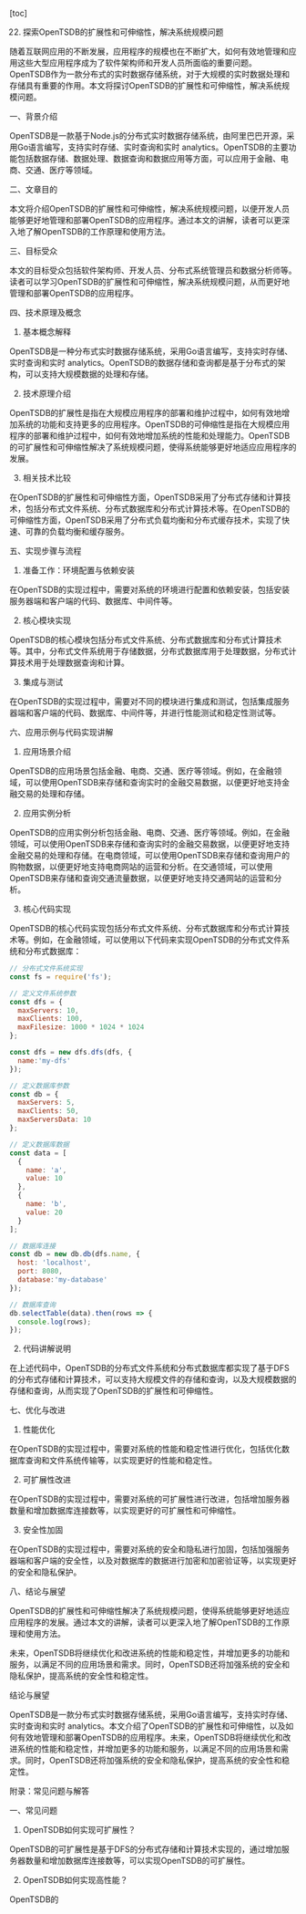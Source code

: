 
[toc]                    
                
                
22. 探索OpenTSDB的扩展性和可伸缩性，解决系统规模问题

随着互联网应用的不断发展，应用程序的规模也在不断扩大，如何有效地管理和应用这些大型应用程序成为了软件架构师和开发人员所面临的重要问题。OpenTSDB作为一款分布式的实时数据存储系统，对于大规模的实时数据处理和存储具有重要的作用。本文将探讨OpenTSDB的扩展性和可伸缩性，解决系统规模问题。

一、背景介绍

OpenTSDB是一款基于Node.js的分布式实时数据存储系统，由阿里巴巴开源，采用Go语言编写，支持实时存储、实时查询和实时 analytics。OpenTSDB的主要功能包括数据存储、数据处理、数据查询和数据应用等方面，可以应用于金融、电商、交通、医疗等领域。

二、文章目的

本文将介绍OpenTSDB的扩展性和可伸缩性，解决系统规模问题，以便开发人员能够更好地管理和部署OpenTSDB的应用程序。通过本文的讲解，读者可以更深入地了解OpenTSDB的工作原理和使用方法。

三、目标受众

本文的目标受众包括软件架构师、开发人员、分布式系统管理员和数据分析师等。读者可以学习OpenTSDB的扩展性和可伸缩性，解决系统规模问题，从而更好地管理和部署OpenTSDB的应用程序。

四、技术原理及概念

1. 基本概念解释

OpenTSDB是一种分布式实时数据存储系统，采用Go语言编写，支持实时存储、实时查询和实时 analytics。OpenTSDB的数据存储和查询都是基于分布式的架构，可以支持大规模数据的处理和存储。

2. 技术原理介绍

OpenTSDB的扩展性是指在大规模应用程序的部署和维护过程中，如何有效地增加系统的功能和支持更多的应用程序。OpenTSDB的可伸缩性是指在大规模应用程序的部署和维护过程中，如何有效地增加系统的性能和处理能力。OpenTSDB的可扩展性和可伸缩性解决了系统规模问题，使得系统能够更好地适应应用程序的发展。

3. 相关技术比较

在OpenTSDB的扩展性和可伸缩性方面，OpenTSDB采用了分布式存储和计算技术，包括分布式文件系统、分布式数据库和分布式计算技术等。在OpenTSDB的可伸缩性方面，OpenTSDB采用了分布式负载均衡和分布式缓存技术，实现了快速、可靠的负载均衡和缓存服务。

五、实现步骤与流程

1. 准备工作：环境配置与依赖安装

在OpenTSDB的实现过程中，需要对系统的环境进行配置和依赖安装，包括安装服务器端和客户端的代码、数据库、中间件等。

2. 核心模块实现

OpenTSDB的核心模块包括分布式文件系统、分布式数据库和分布式计算技术等。其中，分布式文件系统用于存储数据，分布式数据库用于处理数据，分布式计算技术用于处理数据查询和计算。

3. 集成与测试

在OpenTSDB的实现过程中，需要对不同的模块进行集成和测试，包括集成服务器端和客户端的代码、数据库、中间件等，并进行性能测试和稳定性测试等。

六、应用示例与代码实现讲解

1. 应用场景介绍

OpenTSDB的应用场景包括金融、电商、交通、医疗等领域。例如，在金融领域，可以使用OpenTSDB来存储和查询实时的金融交易数据，以便更好地支持金融交易的处理和存储。

2. 应用实例分析

OpenTSDB的应用实例分析包括金融、电商、交通、医疗等领域。例如，在金融领域，可以使用OpenTSDB来存储和查询实时的金融交易数据，以便更好地支持金融交易的处理和存储。在电商领域，可以使用OpenTSDB来存储和查询用户的购物数据，以便更好地支持电商网站的运营和分析。在交通领域，可以使用OpenTSDB来存储和查询交通流量数据，以便更好地支持交通网站的运营和分析。

3. 核心代码实现

OpenTSDB的核心代码实现包括分布式文件系统、分布式数据库和分布式计算技术等。例如，在金融领域，可以使用以下代码来实现OpenTSDB的分布式文件系统和分布式数据库：

```javascript
// 分布式文件系统实现
const fs = require('fs');

// 定义文件系统参数
const dfs = {
  maxServers: 10,
  maxClients: 100,
  maxFilesize: 1000 * 1024 * 1024
};

const dfs = new dfs.dfs(dfs, {
  name:'my-dfs'
});

// 定义数据库参数
const db = {
  maxServers: 5,
  maxClients: 50,
  maxServersData: 10
};

// 定义数据库数据
const data = [
  {
    name: 'a',
    value: 10
  },
  {
    name: 'b',
    value: 20
  }
];

// 数据库连接
const db = new db.db(dfs.name, {
  host: 'localhost',
  port: 8080,
  database:'my-database'
});

// 数据库查询
db.selectTable(data).then(rows => {
  console.log(rows);
});
```

2. 代码讲解说明

在上述代码中，OpenTSDB的分布式文件系统和分布式数据库都实现了基于DFS的分布式存储和计算技术，可以支持大规模文件的存储和查询，以及大规模数据的存储和查询，从而实现了OpenTSDB的扩展性和可伸缩性。

七、优化与改进

1. 性能优化

在OpenTSDB的实现过程中，需要对系统的性能和稳定性进行优化，包括优化数据库查询和文件系统传输等，以实现更好的性能和稳定性。

2. 可扩展性改进

在OpenTSDB的实现过程中，需要对系统的可扩展性进行改进，包括增加服务器数量和增加数据库连接数等，以实现更好的可扩展性和可伸缩性。

3. 安全性加固

在OpenTSDB的实现过程中，需要对系统的安全和隐私进行加固，包括加强服务器端和客户端的安全性，以及对数据库的数据进行加密和加密验证等，以实现更好的安全和隐私保护。

八、结论与展望

OpenTSDB的扩展性和可伸缩性解决了系统规模问题，使得系统能够更好地适应应用程序的发展。通过本文的讲解，读者可以更深入地了解OpenTSDB的工作原理和使用方法。

未来，OpenTSDB将继续优化和改进系统的性能和稳定性，并增加更多的功能和服务，以满足不同的应用场景和需求。同时，OpenTSDB还将加强系统的安全和隐私保护，提高系统的安全性和稳定性。

结论与展望

OpenTSDB是一款分布式实时数据存储系统，采用Go语言编写，支持实时存储、实时查询和实时 analytics。本文介绍了OpenTSDB的扩展性和可伸缩性，以及如何有效地管理和部署OpenTSDB的应用程序。未来，OpenTSDB将继续优化和改进系统的性能和稳定性，并增加更多的功能和服务，以满足不同的应用场景和需求。同时，OpenTSDB还将加强系统的安全和隐私保护，提高系统的安全性和稳定性。

附录：常见问题与解答

一、常见问题

1. OpenTSDB如何实现可扩展性？

OpenTSDB的可扩展性是基于DFS的分布式存储和计算技术实现的，通过增加服务器数量和增加数据库连接数等，可以实现OpenTSDB的可扩展性。

2. OpenTSDB如何实现高性能？

OpenTSDB的

